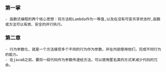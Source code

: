 ### 第一掌
    - 函数式编程的两个核心思想：将方法和Lambda作为一等值,以及在没有可变共享状态时,函数或方法可以有效、安全的并行执行。
### 第二章
    - 行为参数化，就是一个方法接受多个不同的行为作为参数，并在内部使用他们，完成不同行为的能力。
    - 在java8之前，要将一段代码作为参数传递给方法，可以使用匿名类的方式来减少代码的冗余。